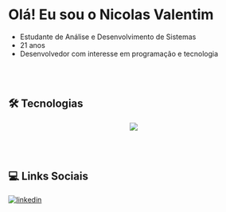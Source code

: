 # Olá! Eu sou o Nicolas Valentim

- Estudante de Análise e Desenvolvimento de Sistemas
- 21 anos
- Desenvolvedor com interesse em programação e tecnologia


<br><br>
## 🛠 Tecnologias

<div align="center">
<a href="https://skillicons.dev">
  <img src="https://skillicons.dev/icons?i=cs,python,linux,vscode,git,github" />
</a>
</div>

<br><br>
## :computer: Links Sociais

<p align="left">
<a href="SUA_URL_DO_LINKEDIN" target="_blank">
  <img align="center" src="https://img.shields.io/badge/LinkedIn-0077B5?style=for-the-badge&logo=linkedin&logoColor=white" alt="linkedin"/>
</a>
</p>